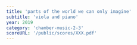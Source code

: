 ```yaml
---
title: 'parts of the world we can only imagine'
subtitle: 'viola and piano'
year: 2019
category: 'chamber-music-2-3'
scoreURL: '/public/scores/XXX.pdf'
---
```

